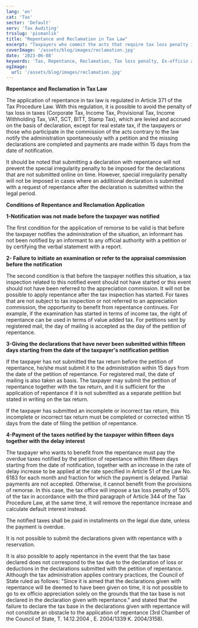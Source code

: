 ```yaml
---
lang: 'en'
cat: 'Tax'
sector: 'Default'
serv: 'Tax Auditing'
trsslug: 'pismanlik'
title: "Repentance and Reclamation in Tax Law"
excerpt: "Taxpayers who commit the acts that require tax loss penalty in taxes based on declaration and the persons who participate in the commission of these acts shall not be subject to tax loss penalty if they spontaneously notify the administration with a petition and meet the other conditions."
coverImage: '/assets/blog/images/reclamation.jpg'
date: '2023-06-08'
keywords: 'Tax, Repentance, Reclamation, Tax loss penalty, Ex-officio assessment'
ogImage:
  url: '/assets/blog/images/reclamation.jpg'
---
```


**Repentance and Reclamation in Tax Law**

The application of repentance in tax law is regulated in Article 371 of the Tax Procedure Law. With this regulation, it is possible to avoid the penalty of tax loss in taxes (Corporate Tax, Income Tax, Provisional Tax, Income Withholding Tax, VAT, SCT, BITT, Stamp Tax), which are levied and accrued on the basis of declaration, except for real estate tax, if the taxpayers or those who participate in the commission of the acts contrary to the law notify the administration spontaneously with a petition and the missing declarations are completed and payments are made within 15 days from the date of notification.

It should be noted that submitting a declaration with repentance will not prevent the special irregularity penalty to be imposed for the declarations that are not submitted online on time. However, special irregularity penalty will not be imposed in cases where an additional declaration is submitted with a request of repentance after the declaration is submitted within the legal period.

**Conditions of Repentance and Reclamation Application**

**1-Notification was not made before the taxpayer was notified**

The first condition for the application of remorse to be valid is that before the taxpayer notifies the administration of the situation, an informant has not been notified by an informant to any official authority with a petition or by certifying the verbal statement with a report.

**2- Failure to initiate an examination or refer to the appraisal commission before the notification**

The second condition is that before the taxpayer notifies this situation, a tax inspection related to this notified event should not have started or this event should not have been referred to the appreciation commission. It will not be possible to apply repentance after the tax inspection has started. For taxes that are not subject to tax inspection or not referred to an appreciation commission, the opportunity to benefit from repentance continues. For example, if the examination has started in terms of income tax, the right of repentance can be used in terms of value added tax. For petitions sent by registered mail, the day of mailing is accepted as the day of the petition of repentance.

**3-Giving the declarations that have never been submitted within fifteen days starting from the date of the taxpayer's notification petition**

If the taxpayer has not submitted the tax return before the petition of repentance, he/she must submit it to the administration within 15 days from the date of the petition of repentance. For registered mail, the date of mailing is also taken as basis. The taxpayer may submit the petition of repentance together with the tax return, and it is sufficient for the application of repentance if it is not submitted as a separate petition but stated in writing on the tax return.

If the taxpayer has submitted an incomplete or incorrect tax return, this incomplete or incorrect tax return must be completed or corrected within 15 days from the date of filing the petition of repentance.

**4-Payment of the taxes notified by the taxpayer within fifteen days together with the delay interest**

The taxpayer who wants to benefit from the repentance must pay the overdue taxes notified by the petition of repentance within fifteen days starting from the date of notification, together with an increase in the rate of delay increase to be applied at the rate specified in Article 51 of the Law No. 6183 for each month and fraction for which the payment is delayed. Partial payments are not accepted. Otherwise, it cannot benefit from the provisions of remorse. In this case, the tax office will impose a tax loss penalty of 50% of the tax in accordance with the third paragraph of Article 344 of the Tax Procedure Law, at the same time, it will remove the repentance increase and calculate default interest instead.

The notified taxes shall be paid in installments on the legal due date, unless the payment is overdue.

It is not possible to submit the declarations given with repentance with a reservation.

It is also possible to apply repentance in the event that the tax base declared does not correspond to the tax due to the declaration of loss or deductions in the declarations submitted with the petition of repentance. Although the tax administration applies contrary practices, the Council of State ruled as follows: "Since it is aimed that the declarations given with repentance will be deemed to have been given on time, it is not possible to go to ex officio appreciation solely on the grounds that the tax base is not declared in the declaration given with repentance." and stated that the failure to declare the tax base in the declarations given with repentance will not constitute an obstacle to the application of repentance (3rd Chamber of the Council of State, T. 14.12.2004 , E. 2004/1339 K. 2004/3158).